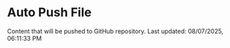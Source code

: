 # Auto Push File

Content that will be pushed to GitHub repository.
Last updated: 08/07/2025, 06:11:33 PM
